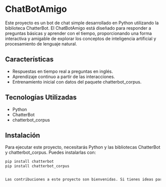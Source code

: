 # ChatBotAmigo

Este proyecto es un bot de chat simple desarrollado en Python utilizando la biblioteca ChatterBot. El ChatBotAmigo está diseñado para responder a preguntas básicas y aprender con el tiempo, proporcionando una forma interactiva y amigable de explorar los conceptos de inteligencia artificial y procesamiento de lenguaje natural.

## Características

- Respuestas en tiempo real a preguntas en inglés.
- Aprendizaje continuo a partir de las interacciones.
- Entrenamiento inicial con datos del paquete chatterbot_corpus.

## Tecnologías Utilizadas

- Python
- ChatterBot
- chatterbot_corpus

## Instalación

Para ejecutar este proyecto, necesitarás Python y las bibliotecas ChatterBot y chatterbot_corpus. Puedes instalarlas con:

```bash
pip install chatterbot
pip install chatterbot_corpus


Las contribuciones a este proyecto son bienvenidas. Si tienes ideas para mejorar el bot, no dudes en crear un pull request o abrir issue. 
